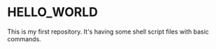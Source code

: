 # HELLO_WORLD
This is my first repository. It's having some shell script files with basic commands. 
